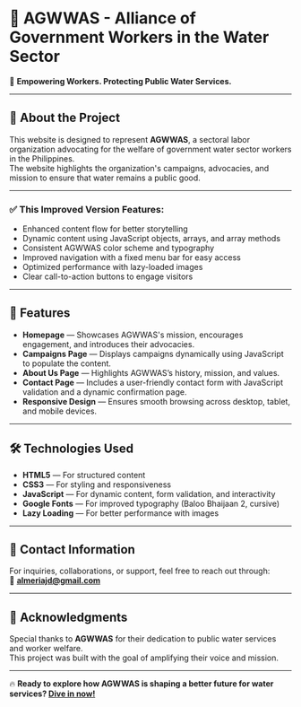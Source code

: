 # 📌 AGWWAS - Alliance of Government Workers in the Water Sector

🌊 **Empowering Workers. Protecting Public Water Services.**

---

## 📖 About the Project

This website is designed to represent **AGWWAS**, a sectoral labor organization advocating for the welfare of government water sector workers in the Philippines.  
The website highlights the organization's campaigns, advocacies, and mission to ensure that water remains a public good.

---

### ✅ This Improved Version Features:

- Enhanced content flow for better storytelling  
- Dynamic content using JavaScript objects, arrays, and array methods  
- Consistent AGWWAS color scheme and typography  
- Improved navigation with a fixed menu bar for easy access  
- Optimized performance with lazy-loaded images  
- Clear call-to-action buttons to engage visitors  

---

## 🚀 Features

- **Homepage** — Showcases AGWWAS's mission, encourages engagement, and introduces their advocacies.  
- **Campaigns Page** — Displays campaigns dynamically using JavaScript to populate the content.  
- **About Us Page** — Highlights AGWWAS’s history, mission, and values.  
- **Contact Page** — Includes a user-friendly contact form with JavaScript validation and a dynamic confirmation page.  
- **Responsive Design** — Ensures smooth browsing across desktop, tablet, and mobile devices.  

---

## 🛠️ Technologies Used

- **HTML5** — For structured content  
- **CSS3** — For styling and responsiveness  
- **JavaScript** — For dynamic content, form validation, and interactivity  
- **Google Fonts** — For improved typography (Baloo Bhaijaan 2, cursive)  
- **Lazy Loading** — For better performance with images  

---

## 📧 Contact Information

For inquiries, collaborations, or support, feel free to reach out through:  
📨 **almeriajd@gmail.com**

---

## 💬 Acknowledgments

Special thanks to **AGWWAS** for their dedication to public water services and worker welfare.  
This project was built with the goal of amplifying their voice and mission.

---

🔥 **Ready to explore how AGWWAS is shaping a better future for water services? [Dive in now!](https://your-live-link-if-available)**  

